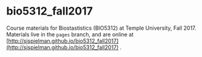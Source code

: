 # bio5312_fall2017
Course materials for Biostastistics (BIO5312) at Temple University, Fall 2017. Materials live in the `pages` branch, and are online at [http://sjspielman.github.io/bio5312_fall2017](http://sjspielman.github.io/bio5312_fall2017) . 
